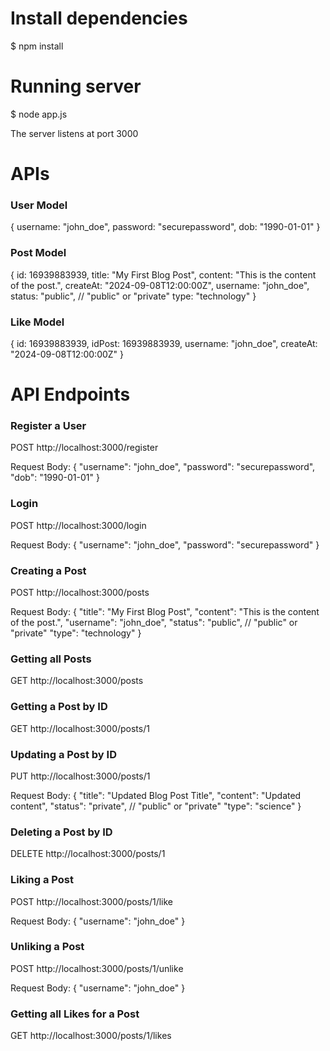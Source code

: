 
# Install dependencies
$ npm install

# Running server
$ node app.js

The server listens at port 3000

# APIs

### User Model
{
username: "john_doe",
password: "securepassword",
dob: "1990-01-01"
}

### Post Model
{
id: 16939883939,
title: "My First Blog Post",
content: "This is the content of the post.",
createAt: "2024-09-08T12:00:00Z",
username: "john_doe",
status: "public",  // "public" or "private"
type: "technology"
}

### Like Model
{
id: 16939883939,
idPost: 16939883939,
username: "john_doe",
createAt: "2024-09-08T12:00:00Z"
}

# API Endpoints

### Register a User
POST http://localhost:3000/register

Request Body:
{
"username": "john_doe",
"password": "securepassword",
"dob": "1990-01-01"
}

### Login
POST http://localhost:3000/login

Request Body:
{
"username": "john_doe",
"password": "securepassword"
}

### Creating a Post
POST http://localhost:3000/posts

Request Body:
{
"title": "My First Blog Post",
"content": "This is the content of the post.",
"username": "john_doe",
"status": "public",  // "public" or "private"
"type": "technology"
}

### Getting all Posts
GET http://localhost:3000/posts

### Getting a Post by ID
GET http://localhost:3000/posts/1

### Updating a Post by ID
PUT http://localhost:3000/posts/1

Request Body:
{
"title": "Updated Blog Post Title",
"content": "Updated content",
"status": "private",  // "public" or "private"
"type": "science"
}

### Deleting a Post by ID
DELETE http://localhost:3000/posts/1

### Liking a Post
POST http://localhost:3000/posts/1/like

Request Body:
{
"username": "john_doe"
}

### Unliking a Post
POST http://localhost:3000/posts/1/unlike

Request Body:
{
"username": "john_doe"
}

### Getting all Likes for a Post
GET http://localhost:3000/posts/1/likes
